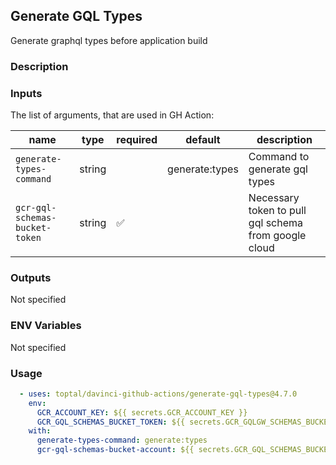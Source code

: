 ## Generate GQL Types

Generate graphql types before application build

### Description

### Inputs

The list of arguments, that are used in GH Action:

| name                           | type   | required | default        | description                                          |
| ------------------------------ | ------ | -------- | -------------- | ---------------------------------------------------- |
| `generate-types-command`       | string |          | generate:types | Command to generate gql types                        |
| `gcr-gql-schemas-bucket-token` | string | ✅        |                | Necessary token to pull gql schema from google cloud |

### Outputs

Not specified

### ENV Variables

Not specified

### Usage

```yaml
  - uses: toptal/davinci-github-actions/generate-gql-types@4.7.0
    env:
      GCR_ACCOUNT_KEY: ${{ secrets.GCR_ACCOUNT_KEY }}
      GCR_GQL_SCHEMAS_BUCKET_TOKEN: ${{ secrets.GCR_GQLGW_SCHEMAS_BUCKET_ACCOUNT }}
    with:
      generate-types-command: generate:types
      gcr-gql-schemas-bucket-account: ${{ secrets.GCR_GQL_SCHEMAS_BUCKET_ACCOUNT }}
```
